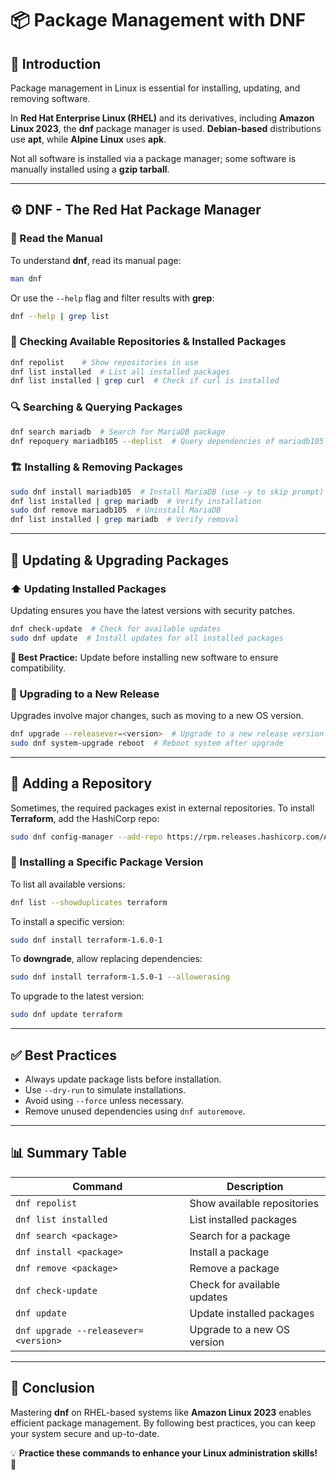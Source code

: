 # 📦 Package Management with DNF

## 🔹 Introduction

Package management in Linux is essential for installing, updating, and removing software. 

In **Red Hat Enterprise Linux (RHEL)** and its derivatives, including **Amazon Linux 2023**, the **dnf** package manager is used. **Debian-based** distributions use **apt**, while **Alpine Linux** uses **apk**.

Not all software is installed via a package manager; some software is manually installed using a **gzip tarball**.

---

## ⚙️ DNF - The Red Hat Package Manager

### 📖 Read the Manual
To understand **dnf**, read its manual page:
```bash
man dnf
```
Or use the `--help` flag and filter results with **grep**:
```bash
dnf --help | grep list
```

### 📌 Checking Available Repositories & Installed Packages
```bash
dnf repolist    # Show repositories in use
dnf list installed  # List all installed packages
dnf list installed | grep curl  # Check if curl is installed
```

### 🔍 Searching & Querying Packages
```bash
dnf search mariadb  # Search for MariaDB package
dnf repoquery mariadb105 --deplist  # Query dependencies of mariadb105
```

### 🏗 Installing & Removing Packages
```bash
sudo dnf install mariadb105  # Install MariaDB (use -y to skip prompt)
dnf list installed | grep mariadb  # Verify installation
sudo dnf remove mariadb105  # Uninstall MariaDB
dnf list installed | grep mariadb  # Verify removal
```

---

## 🔄 Updating & Upgrading Packages

### ⬆️ Updating Installed Packages
Updating ensures you have the latest versions with security patches.
```bash
dnf check-update  # Check for available updates
sudo dnf update  # Install updates for all installed packages
```
**🔹 Best Practice:** Update before installing new software to ensure compatibility.

### 🚀 Upgrading to a New Release
Upgrades involve major changes, such as moving to a new OS version.
```bash
dnf upgrade --releasever=<version>  # Upgrade to a new release version
sudo dnf system-upgrade reboot  # Reboot system after upgrade
```

---

## 🔗 Adding a Repository
Sometimes, the required packages exist in external repositories. 
To install **Terraform**, add the HashiCorp repo:
```bash
sudo dnf config-manager --add-repo https://rpm.releases.hashicorp.com/AmazonLinux/hashicorp.repo
```

### 📌 Installing a Specific Package Version
To list all available versions:
```bash
dnf list --showduplicates terraform
```
To install a specific version:
```bash
sudo dnf install terraform-1.6.0-1
```
To **downgrade**, allow replacing dependencies:
```bash
sudo dnf install terraform-1.5.0-1 --allowerasing
```
To upgrade to the latest version:
```bash
sudo dnf update terraform
```

---

## ✅ Best Practices
- Always update package lists before installation.
- Use `--dry-run` to simulate installations.
- Avoid using `--force` unless necessary.
- Remove unused dependencies using `dnf autoremove`.

---

## 📊 Summary Table
| Command | Description |
|---------|------------|
| `dnf repolist` | Show available repositories |
| `dnf list installed` | List installed packages |
| `dnf search <package>` | Search for a package |
| `dnf install <package>` | Install a package |
| `dnf remove <package>` | Remove a package |
| `dnf check-update` | Check for available updates |
| `dnf update` | Update installed packages |
| `dnf upgrade --releasever=<version>` | Upgrade to a new OS version |

---

## 🎯 Conclusion
Mastering **dnf** on RHEL-based systems like **Amazon Linux 2023** enables efficient package management. By following best practices, you can keep your system secure and up-to-date.

💡 **Practice these commands to enhance your Linux administration skills!** 🚀

